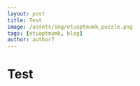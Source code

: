 ```yaml
---
layout: post
title: Test
image: /assets/img/etuaptmumk_puzzle.png
tags: [etuaptmumk, blog]
author: author7
---
```

# Test
